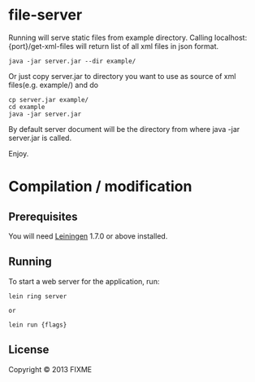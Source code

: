# file-server


Running will serve static files from example directory. Calling localhost:{port}/get-xml-files will return list of all xml files in json format.

    java -jar server.jar --dir example/

Or just copy server.jar to directory you want to use as source of xml files(e.g. example/) and do

    cp server.jar example/
    cd example
    java -jar server.jar

By default server document will be the directory from where java -jar server.jar is called. 

Enjoy.


# Compilation / modification

## Prerequisites

You will need [Leiningen][1] 1.7.0 or above installed.

[1]: https://github.com/technomancy/leiningen

## Running

To start a web server for the application, run:

    lein ring server

    or 

    lein run {flags}

## License

Copyright © 2013 FIXME
